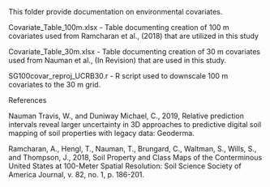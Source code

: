 This folder provide documentation on environmental covariates.

Covariate_Table_100m.xlsx - Table documenting creation of 100 m covariates used from Ramcharan et al., (2018) that are utilized in this study

Covariate_Table_30m.xlsx - Table documenting creation of 30 m covariates used from Nauman et al., (In Revision) that are used in this study.

SG100covar_reproj_UCRB30.r - R script used to downscale 100 m covariates to the 30 m grid.


References

Nauman Travis, W., and Duniway Michael, C., 2019, Relative prediction intervals reveal larger uncertainty in 3D approaches to predictive digital soil mapping of soil properties with legacy data: Geoderma.

Ramcharan, A., Hengl, T., Nauman, T., Brungard, C., Waltman, S., Wills, S., and Thompson, J., 2018, Soil Property and Class Maps of the Conterminous United States at 100-Meter Spatial Resolution: Soil Science Society of America Journal, v. 82, no. 1, p. 186-201.
